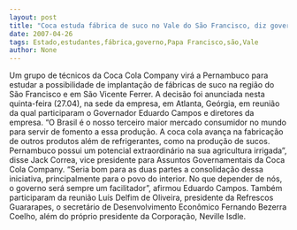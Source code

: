 ```yaml
---
layout: post
title: "Coca estuda fábrica de suco no Vale do São Francisco, diz governo do Estado"
date: 2007-04-26
tags: Estado,estudantes,fábrica,governo,Papa Francisco,são,Vale
author: None
---
```

Um grupo de técnicos da Coca Cola Company virá a Pernambuco para estudar a possibilidade de implantação de fábricas de suco na região do São Francisco e em São Vicente Ferrer. 
A decisão foi anunciada nesta quinta-feira (27.04), na sede da empresa, em Atlanta, Geórgia, em reunião da qual participaram o Governador Eduardo Campos e diretores da empresa.
“O Brasil é o nosso terceiro maior mercado consumidor no mundo para servir de fomento a essa produção. A coca cola avança na fabricação de outros produtos além de refrigerantes, como na produção de sucos. Pernambuco possui um potencial extraordinário na sua agricultura irrigada”, disse Jack Correa, vice presidente para Assuntos Governamentais da Coca Cola Company. 
“Seria bom para as duas partes a consolidação dessa iniciativa, principalmente para o povo do interior. No que depender de nós, o governo será sempre um facilitador”, afirmou Eduardo Campos.
Também participaram da reunião Luís Delfim de Oliveira, presidente da Refrescos Guararapes, o secretário de Desenvolvimento Econômico Fernando Bezerra Coelho, além do próprio presidente da Corporação, Neville Isdle. 